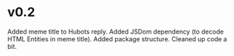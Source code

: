 v0.2
====

Added meme title to Hubots reply.
Added JSDom dependency (to decode HTML Entities in meme title).
Added package structure.
Cleaned up code a bit.
